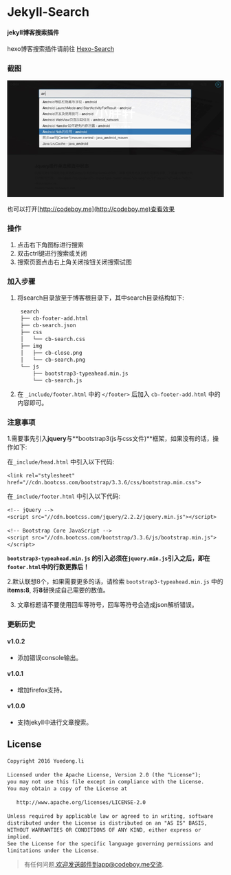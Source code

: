 # Jekyll-Search


#### **jekyll博客搜索插件**

hexo博客搜索插件请前往 [Hexo-Search](https://github.com/androiddevelop/hexo-search)

### 截图

![jekyll-search.jpg](jekyll-search.jpg)

也可以打开[http://codeboy.me](http://codeboy.me)查看效果

### 操作

1. 点击右下角图标进行搜索
2. 双击ctrl键进行搜索或关闭
3. 搜索页面点击右上角关闭按钮关闭搜索试图

### 加入步骤

1. 将search目录放至于博客根目录下，其中search目录结构如下:

		search
		├── cb-footer-add.html
		├── cb-search.json
		├── css
		│   └── cb-search.css
		├── img
		│   ├── cb-close.png
		│   └── cb-search.png
		└── js
		    ├── bootstrap3-typeahead.min.js
		    └── cb-search.js


2. 在 `_include/footer.html` 中的 `</footer>` 后加入 `cb-footer-add.html` 中的内容即可。 


### 注意事项

1.需要事先引入**jquery**与**bootstrap3(js与css文件)**框架，如果没有的话，操作如下:

在`_include/head.html` 中引入以下代码:

```
<link rel="stylesheet" href="//cdn.bootcss.com/bootstrap/3.3.6/css/bootstrap.min.css">
```
在`_include/footer.html` 中引入以下代码:

```
<!-- jQuery -->
<script src="//cdn.bootcss.com/jquery/2.2.2/jquery.min.js"></script>

<!-- Bootstrap Core JavaScript -->
<script src="//cdn.bootcss.com/bootstrap/3.3.6/js/bootstrap.min.js"></script>
```
**`bootstrap3-typeahead.min.js` 的引入必须在`jquery.min.js`引入之后，即在`footer.html`中的行数更靠后！**

2.默认联想8个，如果需要更多的话，请检索 `bootstrap3-typeahead.min.js` 中的**items:8**, 将**8**替换成自己需要的数值。

3. 文章标题请不要使用回车等符号，回车等符号会造成json解析错误。

### 更新历史

#### v1.0.2

- 添加错误console输出。

#### v1.0.1

- 增加firefox支持。

#### v1.0.0

 - 支持jekyll中进行文章搜索。


## License

```
Copyright 2016 Yuedong.li

Licensed under the Apache License, Version 2.0 (the "License");
you may not use this file except in compliance with the License.
You may obtain a copy of the License at

   http://www.apache.org/licenses/LICENSE-2.0

Unless required by applicable law or agreed to in writing, software
distributed under the License is distributed on an "AS IS" BASIS,
WITHOUT WARRANTIES OR CONDITIONS OF ANY KIND, either express or implied.
See the License for the specific language governing permissions and
limitations under the License.
```

> 有任何问题,欢迎发送邮件到app@codeboy.me交流.


